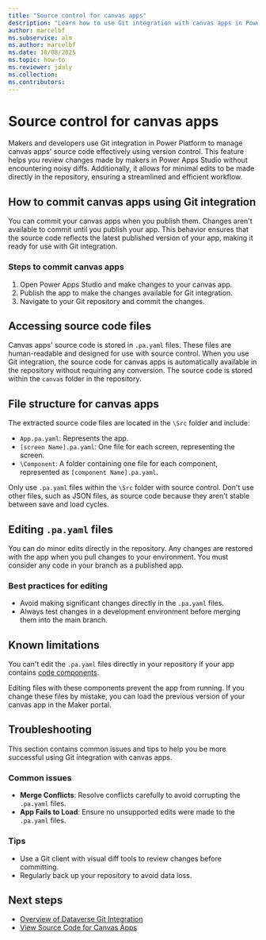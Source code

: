 ```yaml
---
title: "Source control for canvas apps"
description: "Learn how to use Git integration with canvas apps in Power Platform."
author: marcelbf
ms.subservice: alm
ms.author: marcelbf
ms.date: 10/08/2025
ms.topic: how-to
ms.reviewer: jdaly
ms.collection: 
ms.contributors:
---
```

# Source control for canvas apps

Makers and developers use Git integration in Power Platform to manage canvas apps' source code effectively using version control. This feature helps you review changes made by makers in Power Apps Studio without encountering noisy diffs. Additionally, it allows for minimal edits to be made directly in the repository, ensuring a streamlined and efficient workflow.

## How to commit canvas apps using Git integration

You can commit your canvas apps when you publish them. Changes aren't available to commit until you publish your app. This behavior ensures that the source code reflects the latest published version of your app, making it ready for use with Git integration.

### Steps to commit canvas apps

1. Open Power Apps Studio and make changes to your canvas app.
1. Publish the app to make the changes available for Git integration.
1. Navigate to your Git repository and commit the changes.

## Accessing source code files

Canvas apps' source code is stored in `.pa.yaml` files.  These files are human-readable and designed for use with source control. When you use Git integration, the source code for canvas apps is automatically available in the repository without requiring any conversion. The source code is stored within the `canvas` folder in the repository.

## File structure for canvas apps

The extracted source code files are located in the `\Src` folder and include:

- `App.pa.yaml`: Represents the app.
- `[screen Name].pa.yaml`: One file for each screen, representing the screen.
- `\Component`: A folder containing one file for each component, represented as `[component Name].pa.yaml`.

Only use `.pa.yaml` files within the `\Src` folder with source control. Don't use other files, such as JSON files, as source code because they aren't stable between save and load cycles.

## Editing `.pa.yaml` files

You can do minor edits directly in the repository. Any changes are restored with the app when you pull changes to your environment. You must consider any code in your branch as a published app.

### Best practices for editing

- Avoid making significant changes directly in the `.pa.yaml` files.
- Always test changes in a development environment before merging them into the main branch.

## Known limitations

You can't edit the `.pa.yaml` files directly in your repository if your app contains [code components](/power-apps/developer/component-framework/custom-controls-overview).

Editing files with these components prevent the app from running. If you change these files by mistake, you can load the previous version of your canvas app in the Maker portal.

## Troubleshooting

This section contains common issues and tips to help you be more successful using Git integration with canvas apps.

### Common issues

- **Merge Conflicts**: Resolve conflicts carefully to avoid corrupting the `.pa.yaml` files.
- **App Fails to Load**: Ensure no unsupported edits were made to the `.pa.yaml` files.

### Tips

- Use a Git client with visual diff tools to review changes before committing.
- Regularly back up your repository to avoid data loss.

## Next steps

- [Overview of Dataverse Git Integration](./overview.md)
- [View Source Code for Canvas Apps](/power-apps/maker/canvas-apps/power-apps-yaml)
